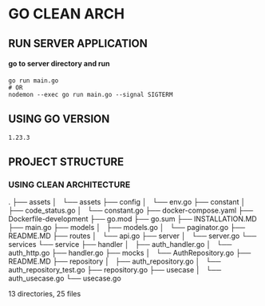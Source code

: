 # GO CLEAN ARCH

## RUN SERVER APPLICATION
<h4>go to server directory and run</h4>

```golang
go run main.go
# OR
nodemon --exec go run main.go --signal SIGTERM
```

## USING GO VERSION
``1.23.3``

## PROJECT STRUCTURE
### USING CLEAN ARCHITECTURE
.
├── assets
│   └── assets
├── config
│   └── env.go
├── constant
│   ├── code_status.go
│   └── constant.go
├── docker-compose.yaml
├── Dockerfile-development
├── go.mod
├── go.sum
├── INSTALLATION.MD
├── main.go
├── models
│   ├── models.go
│   └── paginator.go
├── README.MD
├── routes
│   └── api.go
├── server
│   └── server.go
└── services
    └── service
        ├── handler
        │   ├── auth_handler.go
        │   └── auth_http.go
        ├── handler.go
        ├── mocks
        │   └── AuthRepository.go
        ├── README.MD
        ├── repository
        │   ├── auth_repository.go
        │   └── auth_repository_test.go
        ├── repository.go
        ├── usecase
        │   └── auth_usecase.go
        └── usecase.go

13 directories, 25 files

